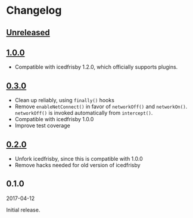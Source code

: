 Changelog
=========

[Unreleased]
------------

[1.0.0]
-------

- Compatible with icedfrisby 1.2.0, which officially supports plugins.

[0.3.0]
-------

- Clean up reliably, using `finally()` hooks
- Remove `enableNetConnect()` in favor of `networkOff()` and `networkOn()`.
  `networkOff()` is invoked automatically from `intercept()`.
- Compatible with icedfrisby 1.0.0
- Improve test coverage


[0.2.0]
-------

- Unfork icedfrisby, since this is compatible with 1.0.0
- Remove hacks needed for old version of icedfrisby


0.1.0
-----

2017-04-12

Initial release.


[Unreleased]: https://github.com/paulmelnikow/icedfrisby-nock/compare/1.0.0...HEAD
[1.0.0]: https://github.com/paulmelnikow/icedfrisby-nock/compare/1.0.0...0.3.0
[0.3.0]: https://github.com/paulmelnikow/icedfrisby-nock/compare/0.2.0...0.3.0
[0.2.0]: https://github.com/paulmelnikow/icedfrisby-nock/compare/0.1.0...0.2.0

